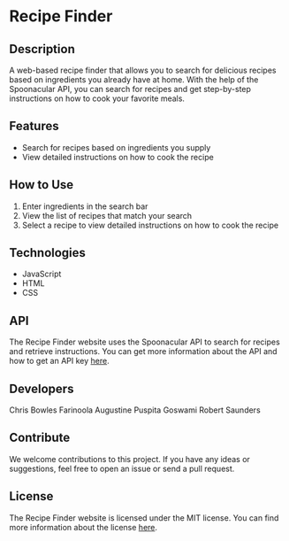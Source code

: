 # Recipe Finder

## Description

A web-based recipe finder that allows you to search for delicious recipes based on ingredients you already have at home. With the help of the Spoonacular API, you can search for recipes and get step-by-step instructions on how to cook your favorite meals.

## Features

- Search for recipes based on ingredients you supply
- View detailed instructions on how to cook the recipe


## How to Use

1. Enter ingredients in the search bar
2. View the list of recipes that match your search
3. Select a recipe to view detailed instructions on how to cook the recipe

## Technologies

- JavaScript
- HTML
- CSS

## API

The Recipe Finder website uses the Spoonacular API to search for recipes and retrieve instructions. You can get more information about the API and how to get an API key [here](https://spoonacular.com/food-api).


## Developers
Chris Bowles
Farinoola Augustine
Puspita Goswami
Robert Saunders


## Contribute

We welcome contributions to this project. If you have any ideas or suggestions, feel free to open an issue or send a pull request.

## License

The Recipe Finder website is licensed under the MIT license. You can find more information about the license [here](https://opensource.org/licenses/MIT).
